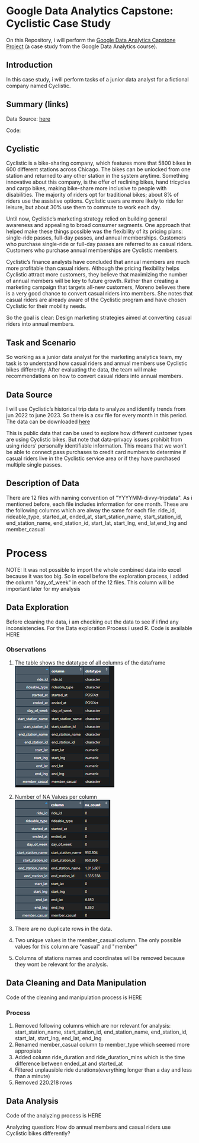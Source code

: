 # Google Data Analytics Capstone: Cyclistic Case Study
On this Repository, i will perform the [Google Data Analytics Capstone Project](https://www.coursera.org/learn/google-data-analytics-capstone) (a case study from the Google Data Analytics course).

## Introduction
In this case study, i will perform tasks of a junior data analyst for a fictional company named Cyclistic.

## Summary (links)
Data Source: [here](https://divvy-tripdata.s3.amazonaws.com/index.html)

Code:


## Cyclistic
Cyclistic is a bike-sharing company, which features more that 5800 bikes in 600 different stations across Chicago.
The bikes can be unlocked from one station and returned to any other station in the system anytime.
Something innovative about this company, is the offer of reclining bikes, hand tricycles and cargo bikes, making bike-share more
inclusive to people with disabilities. The majority of riders opt for traditional bikes; about 8% of riders use the assistive options. 
Cyclistic users are more likely to ride for leisure, but about 30% use them to commute to work each day.

Until now, Cyclistic’s marketing strategy relied on building general awareness and appealing to broad consumer segments.
One approach that helped make these things possible was the flexibility of its pricing plans: single-ride passes, full-day passes,
and annual memberships. Customers who purchase single-ride or full-day passes are referred to as casual riders. Customers
who purchase annual memberships are Cyclistic members.

Cyclistic’s finance analysts have concluded that annual members are much more profitable than casual riders. Although the
pricing flexibility helps Cyclistic attract more customers, they believe that maximizing the number of annual members will
be key to future growth. Rather than creating a marketing campaign that targets all-new customers, Moreno believes there is a
very good chance to convert casual riders into members. She notes that casual riders are already aware of the Cyclistic
program and have chosen Cyclistic for their mobility needs.

So the goal is clear: Design marketing strategies aimed at converting casual riders into annual members.

## Task and Scenario
So working as a junior data analyst for the marketing analytics team, my task is to understand how casual riders and annual members
use Cyclistic bikes differently. After evaluating the data, the team will make recommendations on how to convert casual riders into annual members.

## Data Source
I will use Cyclistic’s historical trip data to analyze and identify trends from jun 2022 to june 2023. So there is a csv file for every month in this period. The data can be downloaded [here](https://divvy-tripdata.s3.amazonaws.com/index.html)

This is public data that can be used to explore how different customer types are using Cyclistic bikes. But note that data-privacy issues prohibit from using riders’ personally identifiable information. This means that we won’t be able to connect pass purchases to credit card numbers to determine if casual riders live in the Cyclistic service area or if they have purchased multiple single passes.

## Description of Data
There are 12 files with naming convention of "YYYYMM-divvy-tripdata". As i mentioned before, each file includes information for one month.
These are the following columns which are alway the same for each file: ride_id, rideable_type, started_at, ended_at, start_station_name, start_station_id, end_station_name, end_station_id, start_lat, start_lng, end_lat,end_lng and member_casual

# Process

NOTE: It was not possible to import the whole combined data into excel because it was too big. So in excel before the exploration process, i added the column "day_of_week" in each of the 12 files.
This column will be important later for my analysis

## Data Exploration
Before cleaning the data, i am checking out the data to see if i find any inconsistencies. For the Data exploration Process i used R.
Code is available HERE

### Observations

1. The table shows the datatype of all columns of the dataframe
   ![Image](images/datatype.png)

2. Number of NA Values per column
   ![image](images/NA_values.png)

3. There are no duplicate rows in the data.
4. Two unique values in the member_casual column. The only possible values for this column are "casual" and "member"
5. Columns of stations names and coordinates will be removed because they wont be relevant for the analysis.

## Data Cleaning and Data Manipulation
Code of the cleaning and manipulation process is HERE   

### Process
1. Removed following columns which are nor relevant for analysis: start_station_name, start_station_id, end_station_name, end_station_id, start_lat, start_lng, end_lat, end_lng
2. Renamed member_casual column to member_type which seemed more appropiate
3. Added column ride_duration and ride_duration_mins which is the time difference between ended_at and started_at
4. Filtered unplausible ride durations(everything longer than a day and less than a minute)
5. Removed 220.218 rows

## Data Analysis
Code of the analyzing process is HERE

Analyzing question: How do annual members and casual riders use Cyclistic bikes differently?



